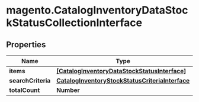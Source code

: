 # magento.CatalogInventoryDataStockStatusCollectionInterface

## Properties
Name | Type | Description | Notes
------------ | ------------- | ------------- | -------------
**items** | [**[CatalogInventoryDataStockStatusInterface]**](CatalogInventoryDataStockStatusInterface.md) | Items | 
**searchCriteria** | [**CatalogInventoryStockStatusCriteriaInterface**](CatalogInventoryStockStatusCriteriaInterface.md) |  | 
**totalCount** | **Number** | Total count. | 


